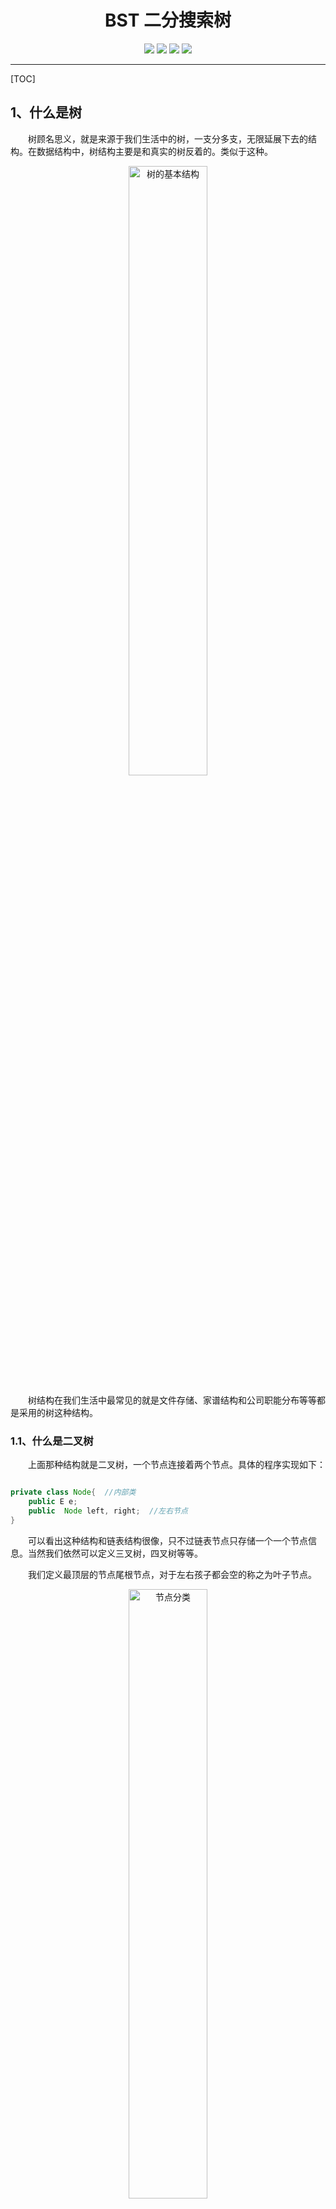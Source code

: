 <h1 align=center>BST 二分搜索树</h1>
<div align="center">
<image src="https://img.shields.io/badge/Github-LiYangSir-brightgreen">
<image src="https://img.shields.io/badge/author-teaUrn-green">
<image src="https://img.shields.io/badge/Language-Java-orange">
<image src="https://img.shields.io/badge/Version-1.0-blue">
</div>

------

[TOC]

## 1、什么是树

&emsp;&emsp;树顾名思义，就是来源于我们生活中的树，一支分多支，无限延展下去的结构。在数据结构中，树结构主要是和真实的树反着的。类似于这种。

<div align=center>
<img src=https://markdown-liyang.oss-cn-beijing.aliyuncs.com/%E6%95%B0%E6%8D%AE%E7%BB%93%E6%9E%84%E4%B8%8E%E7%AE%97%E6%B3%95/5.BST%E4%BA%8C%E5%88%86%E6%90%9C%E7%B4%A2%E6%A0%91/%E7%BB%93%E6%9E%84.png width=50% alt=树的基本结构>
</div>

&emsp;&emsp;树结构在我们生活中最常见的就是文件存储、家谱结构和公司职能分布等等都是采用的树这种结构。


### 1.1、什么是二叉树

&emsp;&emsp;上面那种结构就是二叉树，一个节点连接着两个节点。具体的程序实现如下：
```java

private class Node{  //内部类
    public E e;
    public  Node left, right;  //左右节点
}
```
&emsp;&emsp;可以看出这种结构和链表结构很像，只不过链表节点只存储一个一个节点信息。当然我们依然可以定义三叉树，四叉树等等。

&emsp;&emsp;我们定义最顶层的节点尾根节点，对于左右孩子都会空的称之为叶子节点。
<div align=center>
<img src= https://markdown-liyang.oss-cn-beijing.aliyuncs.com/%E6%95%B0%E6%8D%AE%E7%BB%93%E6%9E%84%E4%B8%8E%E7%AE%97%E6%B3%95/5.BST%E4%BA%8C%E5%88%86%E6%90%9C%E7%B4%A2%E6%A0%91/%E7%BB%93%E6%9E%842.png width=50% alt=节点分类>
</div>

**注：** **红色**为跟节点，**绿色**为叶子节点，根据结构我们可以看出来二叉树既有天然的递归性。孩子节点依然是一个新的二叉树。这就体现了递归性。

&emsp;&emsp;我们从上面可以看出来二叉树不一定是满的，而且一个节点也是二叉树，NULL也是二叉树。

### 1.2、什么是二分搜索树

&emsp;&emsp;二分搜索树也是一种二叉树，只不过相对于二叉树增加了一些规则。二分搜索树要求。

&emsp;&emsp;规则：**一个节点的元素值必须大于它的左子树所有节点的值小于它的右子树所有节点的值**。

<div align=center>
<img src=https://markdown-liyang.oss-cn-beijing.aliyuncs.com/%E6%95%B0%E6%8D%AE%E7%BB%93%E6%9E%84%E4%B8%8E%E7%AE%97%E6%B3%95/5.BST%E4%BA%8C%E5%88%86%E6%90%9C%E7%B4%A2%E6%A0%91/%E7%BB%93%E6%9E%843.png width=50% alt=二分搜索树>
</div>

&emsp;&emsp;这也就正好验证了搜索这个概念。如果我们想要查找的元素大于该节点，我们就去它的右子树去找，小于就与左子树就找。但是我们需要注意，这里我们只是以数字作为例子，其实这种结构要求我们的节点具有可比较性，也就是自己实现的类对象必须继承Comparable这个类，并重写compareto这个函数。也就是存储的元素必须有可比性。

## 2、二分搜索树的基本函数

&emsp;&emsp;作为一种高级数据结构，它依然避免不了进行增删改查四个操作，下面我们就逐一进行实现。

### 2.1、添加元素

&emsp;&emsp;我们知道二分搜索树的基本规则是**一个节点的元素值必须大于它的左子树所有节点的值小于它的右子树所有节点的值**。我们就是用这条规则进行添加元素。从根节点出发，如果添加的元素大于我们跟节点元素值，我们就去跟节点的右子树继续添加元素，直到待插入节点为NULL，我们就把节点插入该位置。

<div align=center>
<img src=https://markdown-liyang.oss-cn-beijing.aliyuncs.com/%E6%95%B0%E6%8D%AE%E7%BB%93%E6%9E%84%E4%B8%8E%E7%AE%97%E6%B3%95/5.BST%E4%BA%8C%E5%88%86%E6%90%9C%E7%B4%A2%E6%A0%91/%E6%B7%BB%E5%8A%A0%E5%85%83%E7%B4%A0.png width=95% alt=添加元素2，6>
</div>

<div align=center>
<img src=https://markdown-liyang.oss-cn-beijing.aliyuncs.com/%E6%95%B0%E6%8D%AE%E7%BB%93%E6%9E%84%E4%B8%8E%E7%AE%97%E6%B3%95/5.BST%E4%BA%8C%E5%88%86%E6%90%9C%E7%B4%A2%E6%A0%91/%E6%B7%BB%E5%8A%A0%E5%85%83%E7%B4%A02.png width=90% alt=添加元素3>
</div>

**注：** 我们可以看出，我们的二分搜索树不包含重复的元素，如果我们希望包含的重复的元素，我们只需要重新定义规则：**一个节点的元素值必须大于它的左子树所有节点的值小于==等于==它的右子树所有节点的值**。

&emsp;&emsp;对于二分搜索树来说，具有天然的递归性，所以我们就哪递归来实现增加这个操作。
&emsp;&emsp;由于我们递归的思想就是把一个问题分成一节一节去处理，所以我们实现递归的时候需要返回我们处理完的头结点。所以我们引入私有函数，返回添加后的根节点。
**程序实现：**
```java
public void add(E e) {
    root =  add(root, e);
}

private Node add(Node node, E e) {
    // 终止条件
    if (node == null){
        size++;
        return new Node(e);
    }
    // 开始递归
    if (e.compareTo(node.e) < 0)    //去左子树添加元素
        node.left = add(node.left, e); 
    else if (e.compareTo(node.e) > 0)  //去右子树添加元素
        node.right = add(node.right, e);
    return node;
}
```

### 2.2、查询元素
&emsp;&emsp;我们并不先介绍删除操作，因为删除操作最为复杂，我们先介绍查询操作，最后再说删除操作。

#### 2.2.1 contains操作

&emsp;&emsp;contains函数，返回bool判断树结构中是否包含我们待查元素。同添加元素相同，我们需要采用递归的形式查询元素。那么我们就需要新建私有函数来传入我们要查询的节点。

**程序实现：**
```java
public boolean contains(E e) {
    return contains(root, e);
}

private boolean contains(Node node, E e) {
    if (node == null) //递归到底
        return false;

    if (e.compareTo(node.e) < 0)
        return contains(node.left, e);
    else if (e.compareTo(node.e) > 0)
        return contains(node.right, e);
    else  //相同
        return true;
}
```

#### 2.2.2 最大值和最小值函数

&emsp;&emsp;我们根据二叉树的定义我们知道，大树值的元素都是向右子树去添加，同理小数值的元素都是向左子树去添加。所以最大值存在于树的最右边，最小值存在于树的最左边。

**最小值程序实现：**
```java
public void minimum() {
    if (size == 0)
        throw new IllegalArgumentException("BST is empty");
    System.out.println(minimum(root).e);
}

private Node minimum(Node node) {
    if (node.left == null)
        return node;
    return minimum(node.left);
}
```

**最大值程序实现：**
```java
public void maximum() {
    if (size == 0)
        throw new IllegalArgumentException("BST is empty");
    System.out.println(maximum(root).e);
}

private Node maximum(Node node) {
    if (node.right == null)
        return node;
    return minimum(node.right);
}
```

### 2.3、改变元素

&emsp;&emsp;改变元素同查询元素相同，找到元素后修改后即可。仿照查询元素的程序就可以实现改变元素的函数

**程序实现：**
```java
public void set(E e) {
    set(root, e);
}

private void set(Node node, E e) {
    if (node == null) //递归到底
        return;

    if (e.compareTo(node.e) < 0)
        set(node.left, e);
    else if (e.compareTo(node.e) > 0)
        set(node.right, e);
    else  //相同
        node.e = e;
}
```

### 2.4、遍历元素
&emsp;&emsp;树的遍历操作同线性结构的遍历不同，线性结构需要从头遍历到尾，对于树结构来说遍历分为很多种情况。
1. 前序遍历
2. 中序遍历
3. 后续遍历
4. 层序遍历
   
&emsp;&emsp;1-3 遍历为深度优先的算法，而层序遍历为广度优先的算法，下面我们逐个进行说明。所谓的前中后指的就是啥时候访问节点信息。在左子树前面，在左子树和右子树中间，还是在右子树后面。

#### 2.4.1 前序遍历

&emsp;&emsp;前序遍历的主要思想就是先访问这个元素，然后再对它的左右子树分别进行前序遍历操作。
<div align=center>
<img src=https://markdown-liyang.oss-cn-beijing.aliyuncs.com/%E6%95%B0%E6%8D%AE%E7%BB%93%E6%9E%84%E4%B8%8E%E7%AE%97%E6%B3%95/5.BST%E4%BA%8C%E5%88%86%E6%90%9C%E7%B4%A2%E6%A0%91/%E5%89%8D%E5%BA%8F%E9%81%8D%E5%8E%86.png width=75% alt=前序遍历>
</div>

根据图我们可以得出前序遍历的**顺序**如下：

1. 访问元素5，然后按照红色箭头，对左子树（绿色）进行前序遍历；
2. 访问元素2，然后按照红色箭头遍历左右子树，由于左右子树均为叶子节点，所以遍历结果为2-1-4；
3. 返回去遍历根节点的右子树（黄色），按照红色箭头，顺序为8-6-9；
4. 最终遍历的结果是：5-2-1-4-8-6-9；

**程序实现：**

```java
/**  前序遍历  **/
public void preOrder(){
    preOrder(root);
}

private void preOrder(Node node) {
    if (node == null)
        return;
    System.out.println(node.e);  // 先访问节点信息
    preOrder(node.left);  //前序遍历左子树
    preOrder(node.right);  //前序遍历右子树
}
```
#### 2.4.2 中序遍历
&emsp;&emsp;中序遍历和前序遍历类似，中序遍历就是将访问元素的环节放在了中间，先遍历其左子树，然后访问其节点元素，最后遍历其右子树。

<div align=center>
<img src=https://markdown-liyang.oss-cn-beijing.aliyuncs.com/%E6%95%B0%E6%8D%AE%E7%BB%93%E6%9E%84%E4%B8%8E%E7%AE%97%E6%B3%95/5.BST%E4%BA%8C%E5%88%86%E6%90%9C%E7%B4%A2%E6%A0%91/%E4%B8%AD%E5%BA%8F%E9%81%8D%E5%8E%86.png width=75% alt=中序遍历>
</div>

根据图我们可以得出中序遍历的**顺序**如下：

1. 先前序遍历根节点的左子树，按照红色箭头的方向，结果为1-2-4；
2. 访问该元素，结果为 5；
3. 最后遍历右子树，结果为6-8-9；
4. 最后的结果为1-2-4-5-6-8-9；
   
&emsp;&emsp;我们不难发现中序遍历的特点就是**具有顺序性**，本次中序遍历是**从小到大**，如果先遍历右子树，最后遍历左子树，结果就为**从大到小**排列。

**程序实现：**

```java
public void inOrder() {
    inOrder(root);
}
private void inOrder(Node node) {
    if (node == null)
        return;
    inOrder(node.left);
    System.out.println(node.e);  // 在中间访问节点信息
    inOrder(node.right);
}
```

#### 2.4.3 后序遍历
&emsp;&emsp;有了前面两个基础，后序遍历就比较简单了，就是最后再访问元素，先遍历左子树，后遍历右子树，最后访问该节点信息。

<div align=center>
<img src=https://markdown-liyang.oss-cn-beijing.aliyuncs.com/%E6%95%B0%E6%8D%AE%E7%BB%93%E6%9E%84%E4%B8%8E%E7%AE%97%E6%B3%95/5.BST%E4%BA%8C%E5%88%86%E6%90%9C%E7%B4%A2%E6%A0%91/%E5%90%8E%E5%BA%8F%E9%81%8D%E5%8E%86.png width=75% alt=后序遍历>
</div>

根据图我们可以得出后序遍历的**顺序**如下：
1. 先后序遍历左子树，结果为：1-4-2；
2. 再后序遍历右子树，结果为：6-9-8；
3. 最后访问节点信息，结果为5；
4. 最终结果为1-4-2-6-9-8-5；

**程序实现：**

```java
public void lastOrder() {
    lastOrder(root);
}

private void lastOrder(Node node) {
    if (node == null)
        return;
    lastOrder(node.left);
    lastOrder(node.right);
    System.out.println(node.e);  //最后访问节点信息
}
```

#### 2.4.4 层序遍历

&emsp;&emsp;层序遍历和前面的不同，层序遍历是广度优先的算法。也就是一层一层的访问。将某一个深度的信息全部访问完，在访问下一深度节点信息。这里就会用到我们之前讲的**队列**的数据结构。

&emsp;&emsp;核心思想就是：**入队的元素是将要出队的左右节点的元素**

&emsp;&emsp;针对前面所展示的二分搜索树，层序遍历我们用图来表示就是：

<div align=center>
<img src=https://markdown-liyang.oss-cn-beijing.aliyuncs.com/%E6%95%B0%E6%8D%AE%E7%BB%93%E6%9E%84%E4%B8%8E%E7%AE%97%E6%B3%95/5.BST%E4%BA%8C%E5%88%86%E6%90%9C%E7%B4%A2%E6%A0%91/%E5%B1%82%E5%BA%8F%E9%81%8D%E5%8E%86.png width=90% alt=层序遍历>
</div>

**步骤：**
1. 先放入根节点；
2. 出队队首的元素，同时入队根节点的左右节点；
3. 开始循环，没出队一个元素，就要将他的孩子节点入队，如果没有则不入，直到队列中的元素为空；
4. 最后我们输出的就是：5-2-8-1-4-6-9。
   
**程序实现：**

```java
public void levelOrder() {
    Queue<Node> q = new LinkedList<>();
    q.add(root);    //先放入根节点
    while (!q.isEmpty()) {  //循环知道队列元素为空
        Node cur = q.remove();    //出队队首元素
        System.out.println(cur.e);
        if (cur.left != null)   //同时入队刚出队元素的左右节点
            q.add(cur.left);
        if (cur.right != null)
            q.add(cur.right);
    }
}
```

### 2.5、删除元素

&emsp;&emsp;删除元素是最难的一个操作，我们不从删除任意元素开始，我们先从删除最大值和最小值入手，一步步深入了解删除操作

#### 2.5.1 删除最小值元素

&emsp;&emsp;我们在查询元素那一节中提到，最小值存在于BST的最左边。这里又得分情况。最左边的元素存在的状态分为两种。
1. 若是叶子节点，直接删除该元素即可；
2. 若无左孩子节点，右孩子节点顶替待删除节点。

**删除元素-叶子节点：**
<div align=center>
<img src=https://markdown-liyang.oss-cn-beijing.aliyuncs.com/%E6%95%B0%E6%8D%AE%E7%BB%93%E6%9E%84%E4%B8%8E%E7%AE%97%E6%B3%95/5.BST%E4%BA%8C%E5%88%86%E6%90%9C%E7%B4%A2%E6%A0%91/%E5%88%A0%E9%99%A4%E5%85%83%E7%B4%A0-%E6%97%A0%E5%8F%B3%E5%AD%A9%E5%AD%90.png width=80% alt=删除元素-叶子节点>
</div>
<br/>

**删除元素-无左孩子：**
<div align=center>
<img src=https://markdown-liyang.oss-cn-beijing.aliyuncs.com/%E6%95%B0%E6%8D%AE%E7%BB%93%E6%9E%84%E4%B8%8E%E7%AE%97%E6%B3%95/5.BST%E4%BA%8C%E5%88%86%E6%90%9C%E7%B4%A2%E6%A0%91/%E5%88%A0%E9%99%A4%E5%85%83%E7%B4%A0-%E6%9C%89%E5%8F%B3%E5%AD%A9%E5%AD%90.png width=80% alt=删除元素-无左孩子节点>
</div>

&emsp;&emsp;程序实现中，主要就是对两种情况进行分析。实际上，我们发现两者情况均是无左孩子节点（必然），所以最底的情况就是到达了最靠左的位置（左孩子为null），然后返回删除节点的全部右子树。第一种情况返回null，也就删除最小值。第二中情况也就是代替原来的位置。

**程序实现：**
```java
public void removeMinimum() {
    if (size == 0)
        throw new IllegalArgumentException("BST is empty");
    removeMinimum(root);
}

private Node removeMinimum(Node node) {
    if (node.left == null) {  // 到达最小值的节点
        Node rightNode = node.right;
        node.right = null;
        size--;
        return rightNode;
    }
    node.left = removeMinimum(node.left);
    return node;
}
````

#### 2.5.2 删除最大值元素

&emsp;&emsp;有了前面的删除最小值元素的概念，删除最大值就是向右走到底，删除最大值元素也分为两种，只不过方向相反而已。根据上面的程序我们就可以仿制删除最大值元素。

**程序实现：**

```java
public void removeMaximum() {
    if (size == 0)
        throw new IllegalArgumentException("BST is empty");
    removeMaximum(root);
}

private Node removeMaximum(Node node) {
    if (node.right == null) {        //到达最大值的节点
        Node leftNode = node.left;
        node.left = null;
        size--;
        return leftNode;
    }
    node.right = removeMaximum(node.right);
    return node;
}
```

#### 2.5.3 删除任意元素

&emsp;&emsp;删除元素就没有像其他操作那么简单了。这里呢我们引入一个方法，这是方法是在1962年 Hibbard 提出来的。下面我们用实例进行演示。

<div align=center>
<img src=https://markdown-liyang.oss-cn-beijing.aliyuncs.com/%E6%95%B0%E6%8D%AE%E7%BB%93%E6%9E%84%E4%B8%8E%E7%AE%97%E6%B3%95/5.BST%E4%BA%8C%E5%88%86%E6%90%9C%E7%B4%A2%E6%A0%91/%E7%BB%93%E6%9E%843.png width=50% alt=二分搜索树>
</div>

&emsp;&emsp;对于这个树结构，我们以最难的节点进行删除，也就是根节点进行删除，删除的步骤如下：

1. 找到一个节点来代替根节点，这里我们选择待删除节点5的**后继**。**后继**：就是该节点右子树中离节点大小最近的节点，也就是右子树中的最小值节点。这里指的就是节点6。
2. 找到了该节点6，就需要将原树中的节点6删除。这样6就从树结构中脱离出来。
3. 将节点6的右子树指向节点8,节点6的左子树指向节点2。
这样就将节点5的后继节点6代替了节点5。完成了删除操作

**程序实现：**

```java
public void remove(E e) {
    root = remove(root, e);
}

private Node remove(Node node, E e) {
    if (node == null)
        return null;

    if (e.compareTo(node.e) < 0) {   //找到待删除的节点
        node.left = remove(node.left, e);
        return node;
    } else if (e.compareTo(node.e) > 0) {
        node.right = remove(node.right, e);
        return node;
    } else {                        //找到了待删除节点
        if (node.left == null) {   //单方向形式的和删除最大值和最小值类似
            Node rightNode = node.right;
            node.right = null;
            size--;
            return rightNode;
        }
        if (node.right == null) {
            Node leftNode = node.left;
            node.left = null;
            size--;
            return leftNode;
        }     // 最复杂的情况，利用到后继
        Node successor = minimum(node.right);  //找到后继的节点
        successor.right = removeMinimum(node.right); // 已经队size进行了自减操作
        successor.left = node.left;
        node.left = node.right = null;
        return successor;
    }
}
```
## 3、时间复杂度分析
&emsp;&emsp;这里并没有做时间复杂度分析，是因为这个树结构并不完美，有可能退化成链表这种数据结构。大家可以想一想，add(1),add(2),add(4),add(5)。当我以顺序的方式增加元素的时候，会发现树结构退化成了链表。

<div align=center>
<img src=https://markdown-liyang.oss-cn-beijing.aliyuncs.com/%E6%95%B0%E6%8D%AE%E7%BB%93%E6%9E%84%E4%B8%8E%E7%AE%97%E6%B3%95/5.BST%E4%BA%8C%E5%88%86%E6%90%9C%E7%B4%A2%E6%A0%91/%E9%80%80%E5%8C%96.png width=40% alt=退化成链表>
</div>

&emsp;&emsp;对于一般性的树结构，我们可以发现，我们查找一个元素并不需要遍历整个树结构，时间只取决于树的高度，树的高度越低速度越快。
对于一个满的二叉树来说，假设树的高度为M，那么整个树结构的元素个数为2^M - 1;也就是 ![](https://markdown-liyang.oss-cn-beijing.aliyuncs.com/%E6%95%B0%E6%8D%AE%E7%BB%93%E6%9E%84%E4%B8%8E%E7%AE%97%E6%B3%95/5.BST%E4%BA%8C%E5%88%86%E6%90%9C%E7%B4%A2%E6%A0%91/CodeCogsEqn%20(3).gif) 。做近似的话就是![](https://markdown-liyang.oss-cn-beijing.aliyuncs.com/%E6%95%B0%E6%8D%AE%E7%BB%93%E6%9E%84%E4%B8%8E%E7%AE%97%E6%B3%95/5.BST%E4%BA%8C%E5%88%86%E6%90%9C%E7%B4%A2%E6%A0%91/CodeCogsEqn%20(2).gif)。则
<div align=center><b>M = log(N)</b></div>
&emsp;&emsp;时间复杂度相对于O(N)来说，提升巨大。尤其针对大数据而言。
举一个例子：

假设N = 1000000 ；M = log(N) =  20，也就是提升了50000倍，随着数据量的提升，效果会更加明显.这也就体现了在大数据的情况下，树结构的优势。

------

## 最后

更多精彩内容，大家可以转到我的主页：[曲怪曲怪的主页](http://quguai.cn/)

或者关注我的微信公众号：**TeaUrn**

或者扫描下方二维码进行关注。里面有惊喜等你哦。

**源码地址**：可在公众号内回复 **数据结构与算法源码** 即可获得。

<img src="https://markdown-liyang.oss-cn-beijing.aliyuncs.com/%E5%85%AC%E4%BC%97%E5%8F%B7%E4%BA%8C%E7%BB%B4%E7%A0%81.jpg" width=40%>